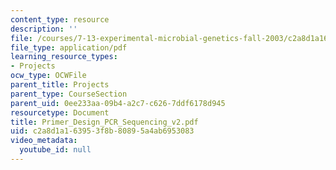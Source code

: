 ```yaml
---
content_type: resource
description: ''
file: /courses/7-13-experimental-microbial-genetics-fall-2003/c2a8d1a163953f8b80895a4ab6953083_Primer_Design_PCR_Sequencing_v2.pdf
file_type: application/pdf
learning_resource_types:
- Projects
ocw_type: OCWFile
parent_title: Projects
parent_type: CourseSection
parent_uid: 0ee233aa-09b4-a2c7-c626-7ddf6178d945
resourcetype: Document
title: Primer_Design_PCR_Sequencing_v2.pdf
uid: c2a8d1a1-6395-3f8b-8089-5a4ab6953083
video_metadata:
  youtube_id: null
---
```

